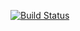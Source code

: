 [![Build Status](https://travis-ci.org/christiancheng/cse110.svg?branch=master)](https://travis-ci.org/christiancheng/cse110)
